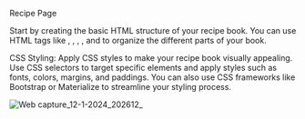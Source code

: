 
Recipe Page


Start by creating the basic HTML structure of your recipe book. You can use HTML tags like , , , , and to organize the different parts of your book.

CSS Styling:
Apply CSS styles to make your recipe book visually appealing. Use CSS selectors to target specific elements and apply styles such as fonts, colors, margins, and paddings. You can also use CSS frameworks like Bootstrap or Materialize to streamline your styling process.

![Web capture_12-1-2024_202612_](https://github.com/samik1234/test123/assets/82882143/e602298b-e8f9-4be1-a736-a5b8d020aab3)








































